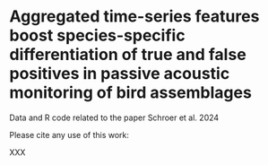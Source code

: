 # Aggregated time-series features boost species-specific differentiation of true and false positives in passive acoustic monitoring of bird assemblages

Data and R code related to the paper Schroer et al. 2024

Please cite any use of this work: 

XXX


